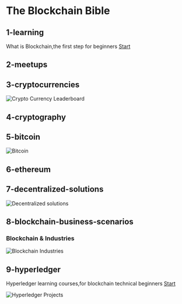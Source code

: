 # The Blockchain Bible

## 1-learning

What is Blockchain,the first step for beginners [Start](https://github.com/the-blockchain-bible/readme/tree/master/1-learning)

## 2-meetups
## 3-cryptocurrencies

![Crypto Currency Leaderboard](https://raw.githubusercontent.com/the-blockchain-bible/readme/master/assets/cryptocurrency.png)

## 4-cryptography
## 5-bitcoin

![Bitcoin](https://raw.githubusercontent.com/the-blockchain-bible/readme/master/assets/bitcoin.png)

## 6-ethereum

## 7-decentralized-solutions

![Decentralized solutions](https://raw.githubusercontent.com/the-blockchain-bible/readme/master/assets/home.png)

## 8-blockchain-business-scenarios

### Blockchain & Industries

![Blockchain Industries](https://raw.githubusercontent.com/the-blockchain-bible/readme/master/assets/blockchain%26industies.png)

## 9-hyperledger

Hyperledger learning courses,for blockchain technical beginners [Start](https://github.com/the-blockchain-bible/readme/tree/master/9-hyperledger)

![Hyperledger Projects](https://raw.githubusercontent.com/the-blockchain-bible/readme/master/assets/hyperledger.png)